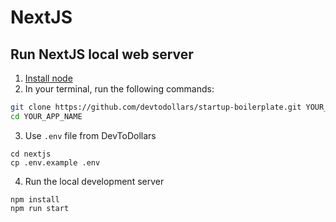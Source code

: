 # NextJS
## Run NextJS local web server

1. [Install node](https://nodejs.org/en/download)
2. In your terminal, run the following commands:

```bash
git clone https://github.com/devtodollars/startup-boilerplate.git YOUR_APP_NAME
cd YOUR_APP_NAME
```

3. Use `.env` file from DevToDollars

```
cd nextjs
cp .env.example .env
```

4. Run the local development server

```
npm install
npm run start
```
